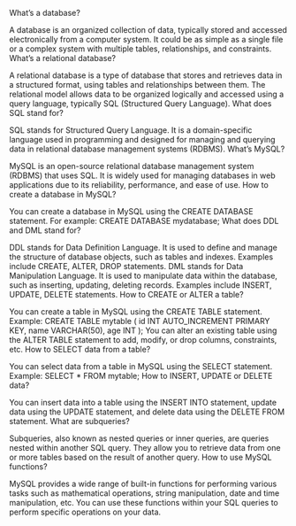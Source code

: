 What’s a database?

A database is an organized collection of data, typically stored and accessed electronically from a computer system. It could be as simple as a single file or a complex system with multiple tables, relationships, and constraints. What’s a relational database?

A relational database is a type of database that stores and retrieves data in a structured format, using tables and relationships between them. The relational model allows data to be organized logically and accessed using a query language, typically SQL (Structured Query Language). What does SQL stand for?

SQL stands for Structured Query Language. It is a domain-specific language used in programming and designed for managing and querying data in relational database management systems (RDBMS). What’s MySQL?

MySQL is an open-source relational database management system (RDBMS) that uses SQL. It is widely used for managing databases in web applications due to its reliability, performance, and ease of use. How to create a database in MySQL?

You can create a database in MySQL using the CREATE DATABASE statement. For example: CREATE DATABASE mydatabase; What does DDL and DML stand for?

DDL stands for Data Definition Language. It is used to define and manage the structure of database objects, such as tables and indexes. Examples include CREATE, ALTER, DROP statements. DML stands for Data Manipulation Language. It is used to manipulate data within the database, such as inserting, updating, deleting records. Examples include INSERT, UPDATE, DELETE statements. How to CREATE or ALTER a table?

You can create a table in MySQL using the CREATE TABLE statement. Example: CREATE TABLE mytable ( id INT AUTO_INCREMENT PRIMARY KEY, name VARCHAR(50), age INT ); You can alter an existing table using the ALTER TABLE statement to add, modify, or drop columns, constraints, etc. How to SELECT data from a table?

You can select data from a table in MySQL using the SELECT statement. Example: SELECT * FROM mytable; How to INSERT, UPDATE or DELETE data?

You can insert data into a table using the INSERT INTO statement, update data using the UPDATE statement, and delete data using the DELETE FROM statement. What are subqueries?

Subqueries, also known as nested queries or inner queries, are queries nested within another SQL query. They allow you to retrieve data from one or more tables based on the result of another query. How to use MySQL functions?

MySQL provides a wide range of built-in functions for performing various tasks such as mathematical operations, string manipulation, date and time manipulation, etc. You can use these functions within your SQL queries to perform specific operations on your data.
